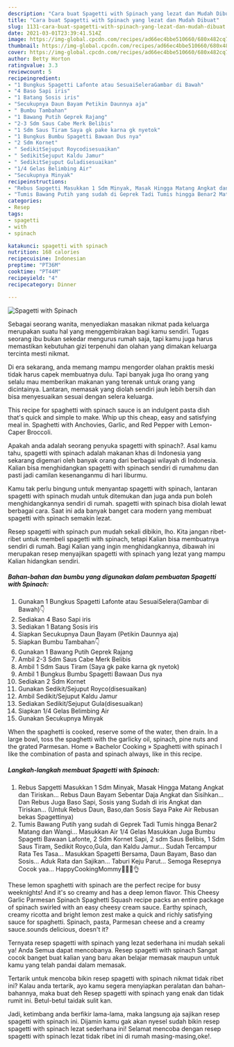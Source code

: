 ```yaml
---
description: "Cara buat Spagetti with Spinach yang lezat dan Mudah Dibuat"
title: "Cara buat Spagetti with Spinach yang lezat dan Mudah Dibuat"
slug: 1131-cara-buat-spagetti-with-spinach-yang-lezat-dan-mudah-dibuat
date: 2021-03-01T23:39:41.514Z
image: https://img-global.cpcdn.com/recipes/ad66ec4bbe510660/680x482cq70/spagetti-with-spinach-foto-resep-utama.jpg
thumbnail: https://img-global.cpcdn.com/recipes/ad66ec4bbe510660/680x482cq70/spagetti-with-spinach-foto-resep-utama.jpg
cover: https://img-global.cpcdn.com/recipes/ad66ec4bbe510660/680x482cq70/spagetti-with-spinach-foto-resep-utama.jpg
author: Betty Horton
ratingvalue: 3.3
reviewcount: 5
recipeingredient:
- "1 Bungkus Spagetti Lafonte atau SesuaiSeleraGambar di Bawah"
- "4 Baso Sapi iris"
- "1 Batang Sosis iris"
- "Secukupnya Daun Bayam Petikin Daunnya aja"
- " Bumbu Tambahan"
- "1 Bawang Putih Geprek Rajang"
- "2-3 Sdm Saus Cabe Merk Belibis"
- "1 Sdm Saus Tiram Saya gk pake karna gk nyetok"
- "1 Bungkus Bumbu Spagetti Bawaan Dus nya"
- "2 Sdm Kornet"
- " SedikitSejuput Roycodisesuaikan"
- " SedikitSejuput Kaldu Jamur"
- " SedikitSejuput Guladisesuaikan"
- "1/4 Gelas Belimbing Air"
- "Secukupnya Minyak"
recipeinstructions:
- "Rebus Sapgetti Masukkan 1 Sdm Minyak, Masak Hingga Matang Angkat dan Tiriskan... Rebus Daun Bayam Sebentar Daja Angkat dan Sisihkan... Dan Rebus Juga Baso Sapi, Sosis yang Sudah di iris Angkat dan Tiriskan... (Untuk Rebus Daun, Baso,dan Sosis Saya Pake Air Rebusan bekas Spagettinya)"
- "Tumis Bawang Putih yang sudah di Geprek Tadi Tumis hingga Benar2 Matang dan Wangi... Masukkan Air 1/4 Gelas Masukkan Juga Bumbu Spagetti Bawaan Lafonte, 2 Sdm Kornet Sapi, 2 sdm Saus Belibis, 1 Sdm Saus Tiram, Sedikit Royco,Gula, dan Kaldu Jamur... Sudah Tercampur Rata Tes Tasa... Masukkan Spagetti Bersama, Daun Bayam, Baso dan Sosis... Aduk Rata dan Sajikan... Taburi Keju Parut... Semoga Resepnya Cocok yaa... HappyCookingMommy👩‍🍳😘👌"
categories:
- Resep
tags:
- spagetti
- with
- spinach

katakunci: spagetti with spinach 
nutrition: 168 calories
recipecuisine: Indonesian
preptime: "PT36M"
cooktime: "PT44M"
recipeyield: "4"
recipecategory: Dinner

---
```



![Spagetti with Spinach](https://img-global.cpcdn.com/recipes/ad66ec4bbe510660/680x482cq70/spagetti-with-spinach-foto-resep-utama.jpg)

Sebagai seorang wanita, menyediakan masakan nikmat pada keluarga merupakan suatu hal yang menggembirakan bagi kamu sendiri. Tugas seorang ibu bukan sekedar mengurus rumah saja, tapi kamu juga harus memastikan kebutuhan gizi terpenuhi dan olahan yang dimakan keluarga tercinta mesti nikmat.

Di era  sekarang, anda memang mampu mengorder olahan praktis meski tidak harus capek membuatnya dulu. Tapi banyak juga lho orang yang selalu mau memberikan makanan yang terenak untuk orang yang dicintainya. Lantaran, memasak yang diolah sendiri jauh lebih bersih dan bisa menyesuaikan sesuai dengan selera keluarga. 

This recipe for spaghetti with spinach sauce is an indulgent pasta dish that&#39;s quick and simple to make. Whip up this cheap, easy and satisfying meal in. Spaghetti with Anchovies, Garlic, and Red Pepper with Lemon-Caper Broccoli.

Apakah anda adalah seorang penyuka spagetti with spinach?. Asal kamu tahu, spagetti with spinach adalah makanan khas di Indonesia yang sekarang digemari oleh banyak orang dari berbagai wilayah di Indonesia. Kalian bisa menghidangkan spagetti with spinach sendiri di rumahmu dan pasti jadi camilan kesenanganmu di hari liburmu.

Kamu tak perlu bingung untuk menyantap spagetti with spinach, lantaran spagetti with spinach mudah untuk ditemukan dan juga anda pun boleh menghidangkannya sendiri di rumah. spagetti with spinach bisa diolah lewat berbagai cara. Saat ini ada banyak banget cara modern yang membuat spagetti with spinach semakin lezat.

Resep spagetti with spinach pun mudah sekali dibikin, lho. Kita jangan ribet-ribet untuk membeli spagetti with spinach, tetapi Kalian bisa membuatnya sendiri di rumah. Bagi Kalian yang ingin menghidangkannya, dibawah ini merupakan resep menyajikan spagetti with spinach yang lezat yang mampu Kalian hidangkan sendiri.

<!--inarticleads1-->

##### Bahan-bahan dan bumbu yang digunakan dalam pembuatan Spagetti with Spinach:

1. Gunakan 1 Bungkus Spagetti Lafonte atau SesuaiSelera(Gambar di Bawah)👇
1. Sediakan 4 Baso Sapi iris
1. Sediakan 1 Batang Sosis iris
1. Siapkan Secukupnya Daun Bayam (Petikin Daunnya aja)
1. Siapkan  Bumbu Tambahan👇
1. Gunakan 1 Bawang Putih Geprek Rajang
1. Ambil 2-3 Sdm Saus Cabe Merk Belibis
1. Ambil 1 Sdm Saus Tiram (Saya gk pake karna gk nyetok)
1. Ambil 1 Bungkus Bumbu Spagetti Bawaan Dus nya
1. Sediakan 2 Sdm Kornet
1. Gunakan  Sedikit/Sejuput Royco(disesuaikan)
1. Ambil  Sedikit/Sejuput Kaldu Jamur
1. Sediakan  Sedikit/Sejuput Gula(disesuaikan)
1. Siapkan 1/4 Gelas Belimbing Air
1. Gunakan Secukupnya Minyak


When the spaghetti is cooked, reserve some of the water, then drain. In a large bowl, toss the spaghetti with the garlicky oil, spinach, pine nuts and the grated Parmesan. Home » Bachelor Cooking » Spaghetti with spinach I like the combination of pasta and spinach always, like in this recipe. 

<!--inarticleads2-->

##### Langkah-langkah membuat Spagetti with Spinach:

1. Rebus Sapgetti Masukkan 1 Sdm Minyak, Masak Hingga Matang Angkat dan Tiriskan... Rebus Daun Bayam Sebentar Daja Angkat dan Sisihkan... Dan Rebus Juga Baso Sapi, Sosis yang Sudah di iris Angkat dan Tiriskan... (Untuk Rebus Daun, Baso,dan Sosis Saya Pake Air Rebusan bekas Spagettinya)
1. Tumis Bawang Putih yang sudah di Geprek Tadi Tumis hingga Benar2 Matang dan Wangi... Masukkan Air 1/4 Gelas Masukkan Juga Bumbu Spagetti Bawaan Lafonte, 2 Sdm Kornet Sapi, 2 sdm Saus Belibis, 1 Sdm Saus Tiram, Sedikit Royco,Gula, dan Kaldu Jamur... Sudah Tercampur Rata Tes Tasa... Masukkan Spagetti Bersama, Daun Bayam, Baso dan Sosis... Aduk Rata dan Sajikan... Taburi Keju Parut... Semoga Resepnya Cocok yaa... HappyCookingMommy👩‍🍳😘👌


These lemon spaghetti with spinach are the perfect recipe for busy weeknights! And it&#39;s so creamy and has a deep lemon flavor. This Cheesy Garlic Parmesan Spinach Spaghetti Squash recipe packs an entire package of spinach swirled with an easy cheesy cream sauce. Earthy spinach, creamy ricotta and bright lemon zest make a quick and richly satisfying sauce for spaghetti. Spinach, pasta, Parmesan cheese and a creamy sauce.sounds delicious, doesn&#39;t it? 

Ternyata resep spagetti with spinach yang lezat sederhana ini mudah sekali ya! Anda Semua dapat mencobanya. Resep spagetti with spinach Sangat cocok banget buat kalian yang baru akan belajar memasak maupun untuk kamu yang telah pandai dalam memasak.

Tertarik untuk mencoba bikin resep spagetti with spinach nikmat tidak ribet ini? Kalau anda tertarik, ayo kamu segera menyiapkan peralatan dan bahan-bahannya, maka buat deh Resep spagetti with spinach yang enak dan tidak rumit ini. Betul-betul taidak sulit kan. 

Jadi, ketimbang anda berfikir lama-lama, maka langsung aja sajikan resep spagetti with spinach ini. Dijamin kamu gak akan nyesel sudah bikin resep spagetti with spinach lezat sederhana ini! Selamat mencoba dengan resep spagetti with spinach lezat tidak ribet ini di rumah masing-masing,oke!.


